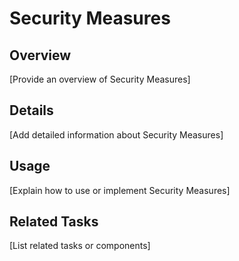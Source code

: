 # Security Measures

## Overview

[Provide an overview of Security Measures]

## Details

[Add detailed information about Security Measures]

## Usage

[Explain how to use or implement Security Measures]

## Related Tasks

[List related tasks or components]

